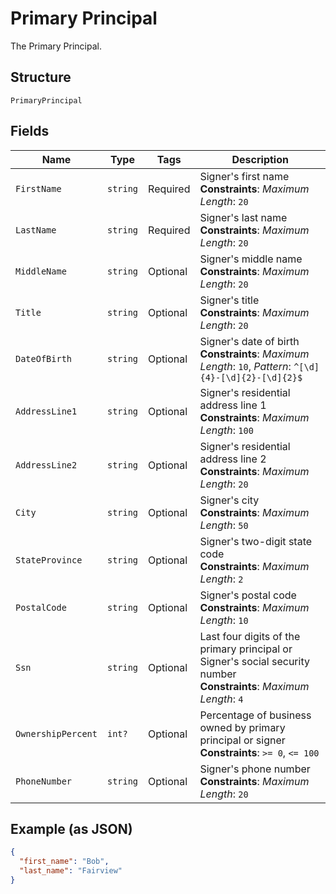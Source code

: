
# Primary Principal

The Primary Principal.

## Structure

`PrimaryPrincipal`

## Fields

| Name | Type | Tags | Description |
|  --- | --- | --- | --- |
| `FirstName` | `string` | Required | Signer's first name<br>**Constraints**: *Maximum Length*: `20` |
| `LastName` | `string` | Required | Signer's last name<br>**Constraints**: *Maximum Length*: `20` |
| `MiddleName` | `string` | Optional | Signer's middle name<br>**Constraints**: *Maximum Length*: `20` |
| `Title` | `string` | Optional | Signer's title<br>**Constraints**: *Maximum Length*: `20` |
| `DateOfBirth` | `string` | Optional | Signer's date of birth<br>**Constraints**: *Maximum Length*: `10`, *Pattern*: `^[\d]{4}-[\d]{2}-[\d]{2}$` |
| `AddressLine1` | `string` | Optional | Signer's residential address line 1<br>**Constraints**: *Maximum Length*: `100` |
| `AddressLine2` | `string` | Optional | Signer's residential address line 2<br>**Constraints**: *Maximum Length*: `20` |
| `City` | `string` | Optional | Signer's city<br>**Constraints**: *Maximum Length*: `50` |
| `StateProvince` | `string` | Optional | Signer's two-digit state code<br>**Constraints**: *Maximum Length*: `2` |
| `PostalCode` | `string` | Optional | Signer's postal code<br>**Constraints**: *Maximum Length*: `10` |
| `Ssn` | `string` | Optional | Last four digits of the primary principal or Signer's social security number<br>**Constraints**: *Maximum Length*: `4` |
| `OwnershipPercent` | `int?` | Optional | Percentage of business owned by primary principal or signer<br>**Constraints**: `>= 0`, `<= 100` |
| `PhoneNumber` | `string` | Optional | Signer's phone number<br>**Constraints**: *Maximum Length*: `20` |

## Example (as JSON)

```json
{
  "first_name": "Bob",
  "last_name": "Fairview"
}
```

